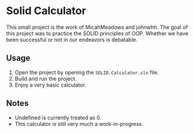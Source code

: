 # Solid Calculator
This small project is the work of MicahMeadows and johnwhh. 
The goal of this project was to practice the SOLID principles
of OOP. Whether we have been successful or not in our 
endeavors is debatable.
## Usage
1. Open the project by opening the `SOLID.Calculator.sln` file.
2. Build and run the project.
3. Enjoy a very basic calculator.
## Notes
* Undefined is currently treated as 0.
* This calculator is still very much a work-in-progress.